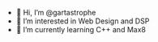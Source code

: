 - 👋 Hi, I’m @gartastrophe
- 👀 I’m interested in Web Design and DSP
- 🌱 I’m currently learning C++ and Max8

<!---
gartastrophe/gartastrophe is a ✨ special ✨ repository because its `README.md` (this file) appears on your GitHub profile.
You can click the Preview link to take a look at your changes.
--->
